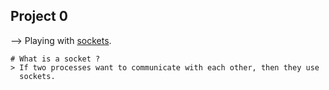 ## Project 0
--> Playing with [sockets](https://docs.python.org/3/howto/sockets.html).

    # What is a socket ?
    > If two processes want to communicate with each other, then they use
      sockets.


